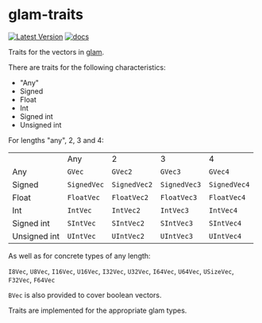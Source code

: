 # glam-traits

[![Latest Version]][crates.io] [![docs]][docs.rs]

[Latest Version]: https://img.shields.io/crates/v/glam-traits.svg
[crates.io]: https://crates.io/crates/glam-traits/
[docs]: https://docs.rs/glam-traits/badge.svg
[docs.rs]: https://docs.rs/glam-traits/

Traits for the vectors in [glam](https://github.com/bitshifter/glam-rs/).

There are traits for the following characteristics:
* "Any"
* Signed
* Float
* Int
* Signed int
* Unsigned int

For lengths "any", 2, 3 and 4:

<table>
	<tr>
		<td></td>
		<td>Any</td>
		<td>2</td>
		<td>3</td>
		<td>4</td>
	</tr>
	<tr>
		<td>Any</td>
		<td><code>GVec</code></td>
		<td><code>GVec2</code></td>
		<td><code>GVec3</code></td>
		<td><code>GVec4</code></td>
	</tr>
	<tr>
		<td>Signed</td>
		<td><code>SignedVec</code></td>
		<td><code>SignedVec2</code></td>
		<td><code>SignedVec3</code></td>
		<td><code>SignedVec4</code></td>
	</tr>
	<tr>
		<td>Float</td>
		<td><code>FloatVec</code></td>
		<td><code>FloatVec2</code></td>
		<td><code>FloatVec3</code></td>
		<td><code>FloatVec4</code></td>
	</tr>
	<tr>
		<td>Int</td>
		<td><code>IntVec</code></td>
		<td><code>IntVec2</code></td>
		<td><code>IntVec3</code></td>
		<td><code>IntVec4</code></td>
	</tr>
	<tr>
		<td>Signed int</td>
		<td><code>SIntVec</code></td>
		<td><code>SIntVec2</code></td>
		<td><code>SIntVec3</code></td>
		<td><code>SIntVec4</code></td>
	</tr>
	<tr>
		<td>Unsigned int</td>
		<td><code>UIntVec</code></td>
		<td><code>UIntVec2</code></td>
		<td><code>UIntVec3</code></td>
		<td><code>UIntVec4</code></td>
	</tr>
</table>

As well as for concrete types of any length:

`I8Vec`, `U8Vec`, `I16Vec`, `U16Vec`, `I32Vec`, `U32Vec`, `I64Vec`, `U64Vec`, `USizeVec`, `F32Vec`, `F64Vec`

`BVec` is also provided to cover boolean vectors.

Traits are implemented for the appropriate glam types.
